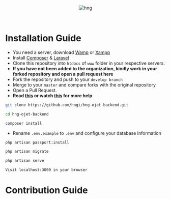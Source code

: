 <div align="center">
  
![hng](https://res.cloudinary.com/iambeejayayo/image/upload/v1554240066/brand-logo.png)

<br>

</div>

# Installation Guide

- You need a server, download [Wamp](http://www.wampserver.com/en/) or [Xampp](https://www.apachefriends.org/index.html)
- Install [Composer](https://getcomposer.org) &  [Laravel](https://laravel.com)
- Clone this repository into `htdocs` of `www` folder in your respective servers. <br>
- **If you have not been added to the organization, kindly work in your forked repository and open a pull request here** <br>
- Fork the repository and push to your `develop branch`
- Merge to your `master` and compare forks with the original repository
- Open a Pull Request.
- **Read [this](https://help.github.com/en/articles/creating-a-pull-request-from-a-fork) or watch [this](https://www.youtube.com/watch?v=G1I3HF4YWEw) for more help**

```bash
git clone https://github.com/hngi/hng-ojet-backend.git
```
```bash
cd hng-ojet-backend
```
```bash
composer install
```
- Rename `.env.example` to `.env` and configure your database information

```bash
php artisan passport:install
```
```bash
php artisan migrate
```
```bash
php artisan serve
```
```bash
Visit localhost:3000 in your browser
```

# Contribution Guide
